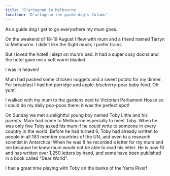 ```yaml
---
title: 'D’artagnan in Melbourne'
location: 'D’artagnan the guide dog’s Column'
---
```

 As a guide dog I get to go everywhere my mum goes.

On the weekend of 18-19 August I flew with mum and a friend named Tarryn to Melbourne. I didn’t like the flight much; I prefer trains.

But I loved the hotel! I slept on mum’s bed. It had a super cosy doona and the hotel gave me a soft warm blanket.

I was in heaven!

Mum had packed some chicken nuggets and a sweet potato for my dinner. For breakfast I had hot porridge and apple-blueberry-pear baby food. Oh yum!

I walked with my mum to the gardens next to Victorian Parliament House so I could do my daily poo-poos there: it was the perfect spot!

On Sunday we met a delightful young boy named Toby Little and his parents. Mum had come to Melbourne especially to meet Toby. When he was only five Toby asked his mum if he could write to someone in every country in the world. Before he had turned 6, Toby had already written to people in all 193 member countries of the UN, and even to a research scientist in Antarctica! When he was 8 he recorded a letter for my mum and me because he knew mum would not be able to read his letter. He is now 10 and has written over 1,250 letters by hand, and some have been published in a book called “Dear World”.

I had a great time playing with Toby on the banks of the Yarra River!

